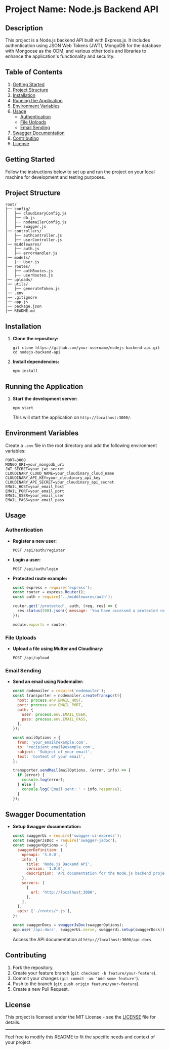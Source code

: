 # Project Name: Node.js Backend API

## Description

This project is a Node.js backend API built with Express.js. It includes authentication using JSON Web Tokens (JWT), MongoDB for the database with Mongoose as the ODM, and various other tools and libraries to enhance the application's functionality and security.

## Table of Contents

1. [Getting Started](#getting-started)
2. [Project Structure](#project-structure)
3. [Installation](#installation)
4. [Running the Application](#running-the-application)
5. [Environment Variables](#environment-variables)
6. [Usage](#usage)
   - [Authentication](#authentication)
   - [File Uploads](#file-uploads)
   - [Email Sending](#email-sending)
7. [Swagger Documentation](#swagger-documentation)
8. [Contributing](#contributing)
9. [License](#license)

## Getting Started

Follow the instructions below to set up and run the project on your local machine for development and testing purposes.

## Project Structure

```
root/
├── config/
│   ├── cloudinaryConfig.js
│   ├── db.js
│   ├── nodemailerConfig.js
│   ├── swagger.js
│── controllers/
│   ├── authController.js
│   ├── userController.js
│── middlewares/
│   ├── auth.js
│   ├── errorHandler.js
│── models/
│   ├── User.js
│── routes/
│   ├── authRoutes.js
│   ├── userRoutes.js
│── uploads/
│── utils/
│   ├── generateToken.js
│── .env
│── .gitignore
│── app.js
│── package.json
│── README.md
```

## Installation

1. **Clone the repository:**
   ```
   git clone https://github.com/your-username/nodejs-backend-api.git
   cd nodejs-backend-api
   ```

2. **Install dependencies:**
   ```
   npm install
   ```

## Running the Application

1. **Start the development server:**
   ```
   npm start
   ```
   This will start the application on `http://localhost:3000/`.

## Environment Variables

Create a `.env` file in the root directory and add the following environment variables:

```
PORT=3000
MONGO_URI=your_mongodb_uri
JWT_SECRET=your_jwt_secret
CLOUDINARY_CLOUD_NAME=your_cloudinary_cloud_name
CLOUDINARY_API_KEY=your_cloudinary_api_key
CLOUDINARY_API_SECRET=your_cloudinary_api_secret
EMAIL_HOST=your_email_host
EMAIL_PORT=your_email_port
EMAIL_USER=your_email_user
EMAIL_PASS=your_email_pass
```

## Usage

### Authentication

- **Register a new user:**
  ```http
  POST /api/auth/register
  ```

- **Login a user:**
  ```http
  POST /api/auth/login
  ```

- **Protected route example:**
  ```javascript
  const express = require('express');
  const router = express.Router();
  const auth = require('../middlewares/auth');

  router.get('/protected', auth, (req, res) => {
    res.status(200).json({ message: 'You have accessed a protected route!' });
  });

  module.exports = router;
  ```

### File Uploads

- **Upload a file using Multer and Cloudinary:**
  ```http
  POST /api/upload
  ```

### Email Sending

- **Send an email using Nodemailer:**
  ```javascript
  const nodemailer = require('nodemailer');
  const transporter = nodemailer.createTransport({
    host: process.env.EMAIL_HOST,
    port: process.env.EMAIL_PORT,
    auth: {
      user: process.env.EMAIL_USER,
      pass: process.env.EMAIL_PASS,
    },
  });

  const mailOptions = {
    from: 'your_email@example.com',
    to: 'recipient_email@example.com',
    subject: 'Subject of your email',
    text: 'Content of your email',
  };

  transporter.sendMail(mailOptions, (error, info) => {
    if (error) {
      console.log(error);
    } else {
      console.log('Email sent: ' + info.response);
    }
  });
  ```

## Swagger Documentation

- **Setup Swagger documentation:**
  ```javascript
  const swaggerUi = require('swagger-ui-express');
  const swaggerJsDoc = require('swagger-jsdoc');
  const swaggerOptions = {
    swaggerDefinition: {
      openapi: '3.0.0',
      info: {
        title: 'Node.js Backend API',
        version: '1.0.0',
        description: 'API documentation for the Node.js backend project',
      },
      servers: [
        {
          url: 'http://localhost:3000',
        },
      ],
    },
    apis: ['./routes/*.js'],
  };

  const swaggerDocs = swaggerJsDoc(swaggerOptions);
  app.use('/api-docs', swaggerUi.serve, swaggerUi.setup(swaggerDocs));
  ```

  Access the API documentation at `http://localhost:3000/api-docs`.

## Contributing

1. Fork the repository.
2. Create your feature branch (`git checkout -b feature/your-feature`).
3. Commit your changes (`git commit -am 'Add some feature'`).
4. Push to the branch (`git push origin feature/your-feature`).
5. Create a new Pull Request.

## License

This project is licensed under the MIT License - see the [LICENSE](LICENSE) file for details.

---

Feel free to modify this README to fit the specific needs and context of your project.
